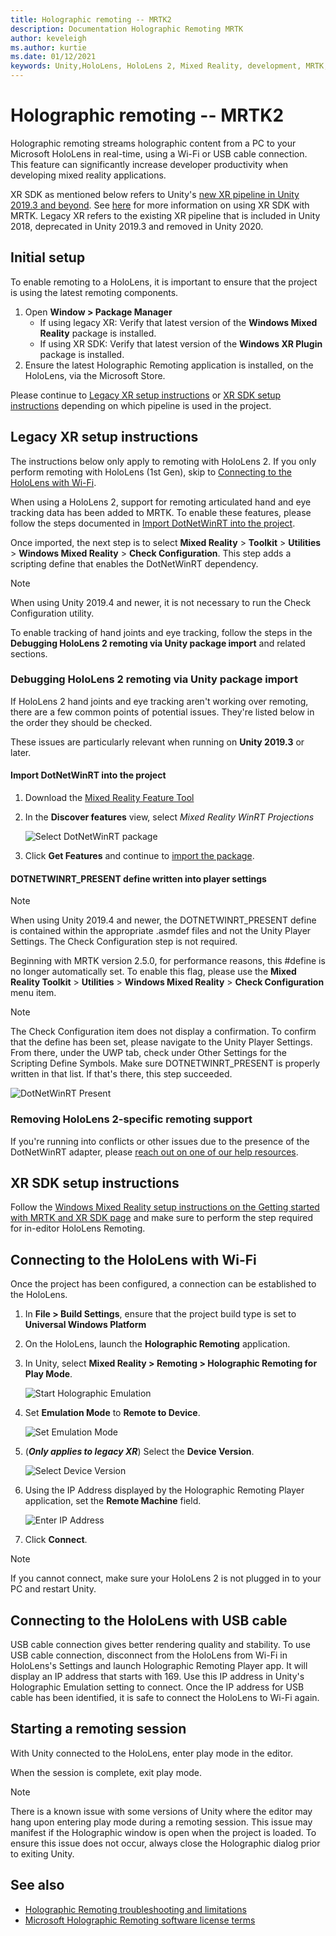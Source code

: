 ```yaml
---
title: Holographic remoting -- MRTK2
description: Documentation Holographic Remoting MRTK
author: keveleigh
ms.author: kurtie
ms.date: 01/12/2021
keywords: Unity,HoloLens, HoloLens 2, Mixed Reality, development, MRTK,
---
```


# Holographic remoting -- MRTK2

Holographic remoting streams holographic content from a PC to your Microsoft HoloLens in real-time, using a Wi-Fi or USB cable connection. This feature can significantly increase developer productivity when developing mixed reality applications.

XR SDK as mentioned below refers to Unity's [new XR pipeline in Unity 2019.3 and beyond](https://blogs.unity3d.com/2020/01/24/unity-xr-platform-updates/). See [here](../../configuration/getting-started-with-mrtk-and-xrsdk.md) for more information on using XR SDK with MRTK. Legacy XR refers to the existing XR pipeline that is included in Unity 2018, deprecated in Unity 2019.3 and removed in Unity 2020.

## Initial setup

To enable remoting to a HoloLens, it is important to ensure that the project is using the latest remoting components.

1. Open **Window > Package Manager**
    - If using legacy XR: Verify that latest version of the **Windows Mixed Reality** package is installed.
    - If using XR SDK: Verify that latest version of the **Windows XR Plugin** package is installed.
1. Ensure the latest Holographic Remoting application is installed, on the HoloLens, via the Microsoft Store.

Please continue to [Legacy XR setup instructions](#legacy-xr-setup-instructions) or [XR SDK setup instructions](#xr-sdk-setup-instructions) depending on which pipeline is used in the project.

## Legacy XR setup instructions

The instructions below only apply to remoting with HoloLens 2. If you only perform remoting with HoloLens (1st Gen), skip to [Connecting to the HoloLens with Wi-Fi](#connecting-to-the-hololens-with-wi-fi).

When using a HoloLens 2, support for remoting articulated hand and eye tracking data has been added to MRTK. To enable these features, please follow the steps documented in [Import DotNetWinRT into the project](#import-dotnetwinrt-into-the-project).

Once imported, the next step is to select **Mixed Reality** > **Toolkit** > **Utilities** > **Windows Mixed Reality** > **Check Configuration**. This step adds a scripting define that enables the DotNetWinRT dependency.

> [!NOTE]
> When using Unity 2019.4 and newer, it is not necessary to run the Check Configuration utility.

To enable tracking of hand joints and eye tracking, follow the steps in the **Debugging HoloLens 2 remoting via Unity package import** and related sections.

### Debugging HoloLens 2 remoting via Unity package import

If HoloLens 2 hand joints and eye tracking aren't working over remoting, there are a few common points of potential issues. They're listed below in the order they should be checked.

These issues are particularly relevant when running on **Unity 2019.3** or later.

#### Import DotNetWinRT into the project

1. Download the [Mixed Reality Feature Tool](https://aka.ms/MRFeatureTool)

1. In the **Discover features** view, select *Mixed Reality WinRT Projections*

    ![Select DotNetWinRT package](../images/tools/remoting/SelectDotNetWinRT.png)

1. Click **Get Features** and continue to [import the package](/windows/mixed-reality/develop/unity/welcome-to-mr-feature-tool#3-importing-feature-packages).

#### DOTNETWINRT_PRESENT define written into player settings

> [!NOTE]
> When using Unity 2019.4 and newer, the DOTNETWINRT_PRESENT define is contained within the appropriate .asmdef files and not the Unity Player Settings. The Check Configuration step is not required.

Beginning with MRTK version 2.5.0, for performance reasons, this #define is no longer automatically set. To enable this flag, please use the **Mixed Reality Toolkit** > **Utilities** > **Windows Mixed Reality** > **Check Configuration** menu item.

> [!Note]
> The Check Configuration item does not display a confirmation. To confirm that the define has been set, please navigate to the Unity Player Settings. From there, under the UWP tab, check under Other Settings for the Scripting Define Symbols. Make sure DOTNETWINRT_PRESENT is properly written in that list. If that's there, this step succeeded.

![DotNetWinRT Present](../images/tools/remoting/DotNetWinRTPresent.png)

### Removing HoloLens 2-specific remoting support

If you're running into conflicts or other issues due to the presence of the DotNetWinRT adapter, please [reach out on one of our help resources](../../index.md#getting-help).

## XR SDK setup instructions

Follow the [Windows Mixed Reality setup instructions on the Getting started with MRTK and XR SDK page](../../configuration/getting-started-with-mrtk-and-xrsdk.md#windows-mixed-reality) and make sure to perform the step required for in-editor HoloLens Remoting.

## Connecting to the HoloLens with Wi-Fi

Once the project has been configured, a connection can be established to the HoloLens.

1. In **File > Build Settings**, ensure that the project build type is set to **Universal Windows Platform**
1. On the HoloLens, launch the **Holographic Remoting** application.
1. In Unity, select **Mixed Reality > Remoting > Holographic Remoting for Play Mode**.

    ![Start Holographic Emulation](../images/tools/remoting/StartHolographicEmulation.png)

1. Set **Emulation Mode** to **Remote to Device**.

    ![Set Emulation Mode](../images/tools/remoting/SelectEmulationMode.png)

1. (**_Only applies to legacy XR_**) Select the **Device Version**.

    ![Select Device Version](../images/tools/remoting/SelectDeviceVersion.png)

1. Using the IP Address displayed by the Holographic Remoting Player application, set the **Remote Machine** field.

    ![Enter IP Address](../images/tools/remoting/EnterIPAddress.png)

1. Click **Connect**.

> [!NOTE]
> If you cannot connect, make sure your HoloLens 2 is not plugged in to your PC and restart Unity.

## Connecting to the HoloLens with USB cable

USB cable connection gives better rendering quality and stability. To use USB cable connection, disconnect from the HoloLens from Wi-Fi in HoloLens's Settings and launch Holographic Remoting Player app. It will display an IP address that starts with 169. Use this IP address in Unity's Holographic Emulation setting to connect. Once the IP address for USB cable has been identified, it is safe to connect the HoloLens to Wi-Fi again.

## Starting a remoting session

With Unity connected to the HoloLens, enter play mode in the editor.

When the session is complete, exit play mode.

> [!NOTE]
> There is a known issue with some versions of Unity where the editor may hang upon entering play mode during a remoting session. This issue may manifest if the Holographic window is open when the project is loaded. To ensure this issue does not occur, always close the Holographic dialog prior to exiting Unity.

## See also

- [Holographic Remoting troubleshooting and limitations](/windows/mixed-reality/holographic-remoting-troubleshooting)
- [Microsoft Holographic Remoting software license terms](/legal/mixed-reality/microsoft-holographic-remoting-software-license-terms)
